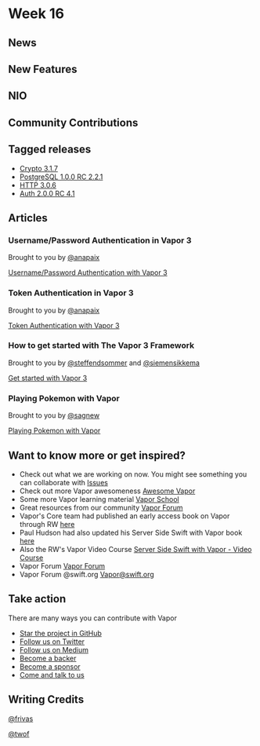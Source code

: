 # Week 16

## News

## New Features

## NIO

## Community Contributions

## Tagged releases
- [Crypto 3.1.7](https://github.com/vapor/crypto/releases/tag/3.1.7)
- [PostgreSQL 1.0.0 RC 2.2.1](https://github.com/vapor/postgresql/releases/tag/1.0.0-rc.2.2.1)
- [HTTP 3.0.6](https://github.com/vapor/http/releases/tag/3.0.6)
- [Auth 2.0.0 RC 4.1](https://github.com/vapor/auth/releases/tag/2.0.0-rc.4.1)

## Articles

### Username/Password Authentication in Vapor 3
Brought to you by [@anapaix](https://github.com/JoeyBodnar)

[Username/Password Authentication with Vapor 3](https://www.vaporforums.io/thread/43)

### Token Authentication in Vapor 3
Brought to you by  [@anapaix](https://github.com/JoeyBodnar)

[Token Authentication with Vapor 3](https://www.vaporforums.io/thread/44)

### How to get started with The Vapor 3 Framework
Brought to you by [@steffendsommer](https://github.com/steffendsommer) and [@siemensikkema](https://github.com/siemensikkema)

[Get started with Vapor 3](https://www.nodesagency.com/how-to-get-started-with-the-vapor-3-framework/)

### Playing Pokemon with Vapor
Brought to you by [@sagnew](https://github.com/sagnew)

[Playing Pokemon with Vapor](https://www.twilio.com/blog/2018/05/playing-pokemon-via-sms-in-swift-using-vapor-and-twilio.html)

## Want to know more or get inspired?
- Check out what we are working on now. You might see something you can collaborate with [Issues](https://github.com/search?q=org%3Avapor+is%3Aissue+is%3Aopen+)
- Check out more Vapor awesomeness [Awesome Vapor](https://github.com/Cellane/awesome-vapor)
- Some more Vapor learning material [Vapor School](https://github.com/vaporberlin/vaporschool)
- Great resources from our community [Vapor Forum](https://www.vaporforums.io)
- Vapor's Core team had published an early access book on Vapor through RW [here](https://store.raywenderlich.com/products/server-side-swift-with-vapor)
- Paul Hudson had also updated his Server Side Swift with Vapor book [here](https://www.hackingwithswift.com/files/server-side-swift-vapor-edition-toc.pdf)
- Also the RW's Vapor Video Course [Server Side Swift with Vapor - Video Course ](https://videos.raywenderlich.com/courses/115-server-side-swift-with-vapor/lessons/1)
- Vapor Forum [Vapor Forum](http://vaporforums.io/)
- Vapor Forum @swift.org [Vapor@swift.org](https://forums.swift.org/c/related-projects/vapor)

## Take action

There are many ways you can contribute with Vapor

- [Star the project in GitHub](https://github.com/vapor/vapor)
- [Follow us on Twitter](https://twitter.com/codevapor)
- [Follow us on Medium](https://medium.com/@codevapor)
- [Become a backer](https://opencollective.com/vapor#backer)
- [Become a sponsor](https://opencollective.com/vapor#sponsor)
- [Come and talk to us](https://vapor.team)


## Writing Credits
[@frivas](https://github.com/frivas)

[@twof](https://github.com/twof)
